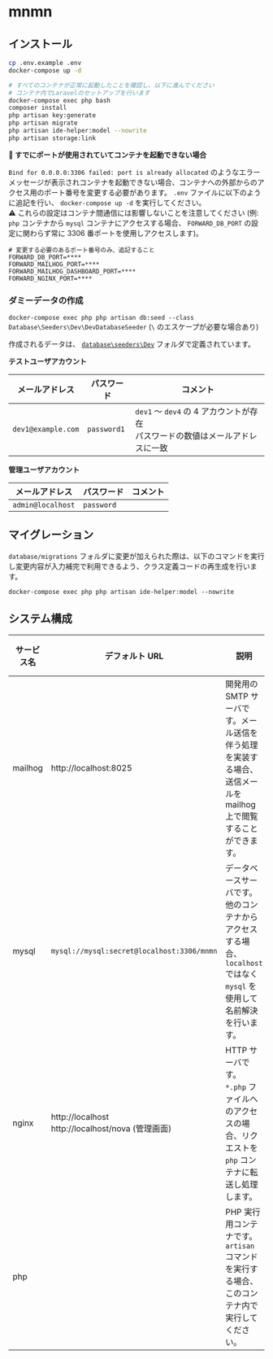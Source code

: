 # mnmn

## インストール

```sh
cp .env.example .env
docker-compose up -d

# すべてのコンテナが正常に起動したことを確認し、以下に進んでください
# コンテナ内でLaravelのセットアップを行います
docker-compose exec php bash
composer install
php artisan key:generate
php artisan migrate
php artisan ide-helper:model --nowrite
php artisan storage:link
```

**🔧 すでにポートが使用されていてコンテナを起動できない場合**

`Bind for 0.0.0.0:3306 failed: port is already allocated` のようなエラーメッセージが表示されコンテナを起動できない場合、コンテナへの外部からのアクセス用のポート番号を変更する必要があります。
`.env` ファイルに以下のように追記を行い、 `docker-compose up -d` を実行してください。  
⚠ これらの設定はコンテナ間通信には影響しないことを注意してください (例: `php` コンテナから `mysql` コンテナにアクセスする場合、 `FORWARD_DB_PORT` の設定に関わらず常に 3306 番ポートを使用しアクセスします)。

```
# 変更する必要のあるポート番号のみ、追記すること
FORWARD_DB_PORT=****
FORWARD_MAILHOG_PORT=****
FORWARD_MAILHOG_DASHBOARD_PORT=****
FORWARD_NGINX_PORT=****
```

### ダミーデータの作成

`docker-compose exec php php artisan db:seed --class Database\Seeders\Dev\DevDatabaseSeeder` (`\` のエスケープが必要な場合あり)

作成されるデータは、 [`database\seeders\Dev`](database/seeders/Dev) フォルダで定義されています。

**テストユーザアカウント**

| メールアドレス     | パスワード  | コメント                                                                         |
| ------------------ | ----------- | -------------------------------------------------------------------------------- |
| `dev1@example.com` | `password1` | `dev1` ～ `dev4` の 4 アカウントが存在<br>パスワードの数値はメールアドレスに一致 |

**管理ユーザアカウント**

| メールアドレス    | パスワード | コメント |
| ----------------- | ---------- | -------- |
| `admin@localhost` | `password` |          |

## マイグレーション

`database/migrations` フォルダに変更が加えられた際は、以下のコマンドを実行し変更内容が入力補完で利用できるよう、クラス定義コードの再生成を行います。

```
docker-compose exec php php artisan ide-helper:model --nowrite
```

## システム構成

| サービス名 | デフォルト URL                                       | 説明                                                                                                                   | 使用ポート     |
| ---------- | ---------------------------------------------------- | ---------------------------------------------------------------------------------------------------------------------- | -------------- |
| mailhog    | http://localhost:8025                                | 開発用の SMTP サーバです。メール送信を伴う処理を実装する場合、送信メールを mailhog 上で閲覧することができます。        | `1025`, `8025` |
| mysql      | `mysql://mysql:secret@localhost:3306/mnmn`           | データベースサーバです。他のコンテナからアクセスする場合、 `localhost` ではなく `mysql` を使用して名前解決を行います。 | `3306`         |
| nginx      | http://localhost<br>http://localhost/nova (管理画面) | HTTP サーバです。 `*.php` ファイルへのアクセスの場合、リクエストを `php` コンテナに転送し処理します。                  | `80`           |
| php        |                                                      | PHP 実行用コンテナです。 `artisan` コマンドを実行する場合、このコンテナ内で実行してください。                          | (なし)         |
